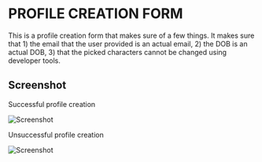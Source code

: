 # PROFILE CREATION FORM

This is a profile creation form that makes sure of a few things. It makes sure that 1) the email that the user provided is an actual email, 2) the DOB is an actual DOB, 3) that the picked characters cannot be changed using developer tools.
## Screenshot
Successful profile creation

![Screenshot](https://i.imgur.com/r2EZkJ1.png"Screenshot")

Unsuccessful profile creation

![Screenshot](https://i.imgur.com/nxFjuHK.png"Screenshot")
